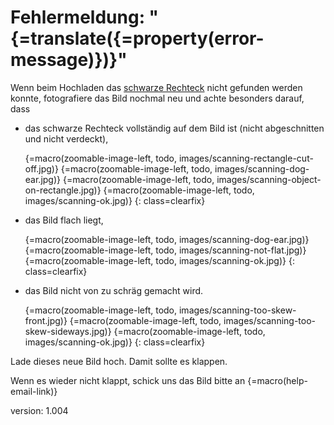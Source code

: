 # Fehlermeldung: "{=translate({=property(error-message)})}"

Wenn beim Hochladen das [schwarze Rechteck](#rectangle) nicht gefunden werden konnte, fotografiere das Bild nochmal neu und achte besonders darauf, dass

* das schwarze Rechteck vollständig auf dem Bild ist (nicht abgeschnitten und nicht verdeckt),

    {=macro(zoomable-image-left, todo, images/scanning-rectangle-cut-off.jpg)}
    {=macro(zoomable-image-left, todo, images/scanning-dog-ear.jpg)}
    {=macro(zoomable-image-left, todo, images/scanning-object-on-rectangle.jpg)}
    {=macro(zoomable-image-left, todo, images/scanning-ok.jpg)}
{: class=clearfix}

* das Bild flach liegt,

    {=macro(zoomable-image-left, todo, images/scanning-dog-ear.jpg)}
    {=macro(zoomable-image-left, todo, images/scanning-not-flat.jpg)}
    {=macro(zoomable-image-left, todo, images/scanning-ok.jpg)}
{: class=clearfix}

* das Bild nicht von zu schräg gemacht wird.

    {=macro(zoomable-image-left, todo, images/scanning-too-skew-front.jpg)}
    {=macro(zoomable-image-left, todo, images/scanning-too-skew-sideways.jpg)}
    {=macro(zoomable-image-left, todo, images/scanning-ok.jpg)}
{: class=clearfix}

Lade dieses neue Bild hoch.
Damit sollte es klappen.

Wenn es wieder nicht klappt, schick uns das Bild bitte an {=macro(help-email-link)}

version: 1.004
